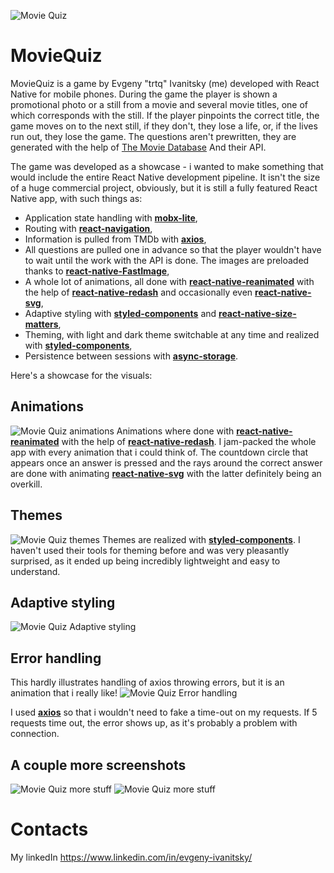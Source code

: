 ![Movie Quiz](https://i.imgur.com/3o3V6hm.png "Movie Quiz")
# MovieQuiz
MovieQuiz is a game by Evgeny "trtq" Ivanitsky (me) developed with React Native for mobile phones. During the game the player is shown a promotional photo or a still from a movie and several movie titles, one of which corresponds with the still. If the player pinpoints the correct title, the game moves on to the next still, if they don't, they lose a life, or, if the lives run out, they lose the game. The questions aren't prewritten, they are generated with the help of [The Movie Database](https://www.themoviedb.org/) And their API.

The game was developed as a showcase - i wanted to make something that would include the entire React Native development pipeline. It isn't the size of a huge commercial project, obviously, but it is still a fully featured React Native app, with such things as:
- Application state handling with [**mobx-lite**](https://github.com/mobxjs/mobx-react-lite),
- Routing with [**react-navigation**](https://reactnavigation.org/),
- Information is pulled from TMDb with [**axios**](https://github.com/axios/axios),
- All questions are pulled one in advance so that the player wouldn't have to wait until the work with the API is done. The images are preloaded thanks to [**react-native-FastImage**](https://github.com/DylanVann/react-native-fast-image),
- A whole lot of animations, all done with [**react-native-reanimated**](https://github.com/software-mansion/react-native-reanimated) with the help of [**react-native-redash**](https://github.com/wcandillon/react-native-redash) and occasionally even [**react-native-svg**](https://github.com/react-native-community/react-native-svg),
- Adaptive styling with [**styled-components**](https://styled-components.com/) and [**react-native-size-matters**](https://github.com/nirsky/react-native-size-matters),
- Theming, with light and dark theme switchable at any time and realized with [**styled-components**](https://styled-components.com/),
- Persistence between sessions with [**async-storage**](https://github.com/react-native-community/async-storage).


Here's a showcase for the visuals:


## Animations
![Movie Quiz animations](https://i.imgur.com/d90nT7E.gif "Movie Quiz animations")
Animations where done with [**react-native-reanimated**](https://github.com/software-mansion/react-native-reanimated) with the help of [**react-native-redash**](https://github.com/wcandillon/react-native-redash). I jam-packed the whole app with every animation that i could think of. The countdown circle that appears once an answer is pressed and the rays around the correct answer are done with animating [**react-native-svg**](https://github.com/react-native-community/react-native-svg) with the latter definitely being an overkill.


## Themes
![Movie Quiz themes](https://i.imgur.com/yYlcDjJ.png "Movie Quiz themes")
Themes are realized with [**styled-components**](https://styled-components.com/). I haven't used their tools for theming before and was very pleasantly surprised, as it ended up being incredibly lightweight and easy to understand.


## Adaptive styling
![Movie Quiz Adaptive styling](https://i.imgur.com/lR5v4vk.png "Movie Quiz Adaptive styling")


## Error handling
This hardly illustrates handling of axios throwing errors, but it is an animation that i really like!
![Movie Quiz Error handling](https://i.imgur.com/2A6mvg9.gif "Movie Quiz Error handling")

I used [**axios**](https://github.com/axios/axios) so that i wouldn't need to fake a time-out on my requests. If 5 requests time out, the error shows up, as it's probably a problem with connection.


## A couple more screenshots
![Movie Quiz more stuff](https://i.imgur.com/1bZYJjh.png "Movie Quiz more stuff")
![Movie Quiz more stuff](https://i.imgur.com/CWW54tb.png "Movie Quiz more stuff")


# Contacts
My linkedIn https://www.linkedin.com/in/evgeny-ivanitsky/

